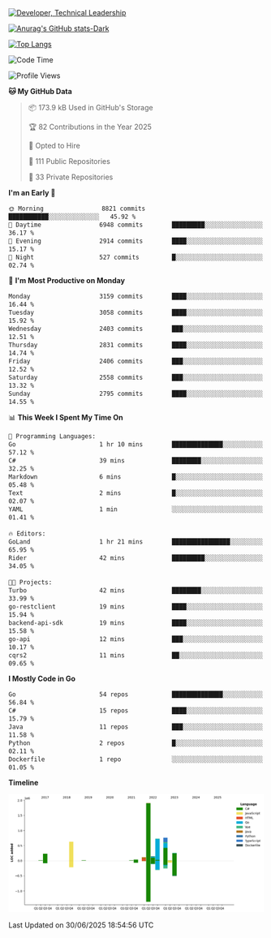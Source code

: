 <div>
  <a href="https://www.linkedin.com/in/arielpineiro/" target="_blank" rel="nofollow noopener noreferrer">
    <img src="https://img.shields.io/badge/-LinkedIn-%230077B5?style=for-the-badge&logo=linkedin&logoColor=white" alt="Developer, Technical Leadership" title="Ariel Piñeiro">
  </a>
</div>

[![Anurag's GitHub stats-Dark](https://github-readme-stats.vercel.app/api?username=arielsrv&show_icons=true&theme=dark#gh-dark-mode-only)](https://github.com/anuraghazra/github-readme-stats#gh-dark-mode-only)

[![Top Langs](https://github-readme-stats.vercel.app/api/top-langs/?username=arielsrv&layout=compact&langs_count=10&theme=dark#gh-dark-mode-only)](https://github.com/anuraghazra/github-readme-stats&theme=dark#gh-dark-mode-only)

<!--START_SECTION:waka-->
![Code Time](http://img.shields.io/badge/Code%20Time-1%2C341%20hrs%2041%20mins-blue)

![Profile Views](http://img.shields.io/badge/Profile%20Views-1-blue)

**🐱 My GitHub Data** 

> 📦 173.9 kB Used in GitHub's Storage 
 > 
> 🏆 82 Contributions in the Year 2025
 > 
> 💼 Opted to Hire
 > 
> 📜 111 Public Repositories 
 > 
> 🔑 33 Private Repositories 
 > 
**I'm an Early 🐤** 

```text
🌞 Morning                8821 commits        ███████████░░░░░░░░░░░░░░   45.92 % 
🌆 Daytime                6948 commits        █████████░░░░░░░░░░░░░░░░   36.17 % 
🌃 Evening                2914 commits        ████░░░░░░░░░░░░░░░░░░░░░   15.17 % 
🌙 Night                  527 commits         █░░░░░░░░░░░░░░░░░░░░░░░░   02.74 % 
```
📅 **I'm Most Productive on Monday** 

```text
Monday                   3159 commits        ████░░░░░░░░░░░░░░░░░░░░░   16.44 % 
Tuesday                  3058 commits        ████░░░░░░░░░░░░░░░░░░░░░   15.92 % 
Wednesday                2403 commits        ███░░░░░░░░░░░░░░░░░░░░░░   12.51 % 
Thursday                 2831 commits        ████░░░░░░░░░░░░░░░░░░░░░   14.74 % 
Friday                   2406 commits        ███░░░░░░░░░░░░░░░░░░░░░░   12.52 % 
Saturday                 2558 commits        ███░░░░░░░░░░░░░░░░░░░░░░   13.32 % 
Sunday                   2795 commits        ████░░░░░░░░░░░░░░░░░░░░░   14.55 % 
```


📊 **This Week I Spent My Time On** 

```text
💬 Programming Languages: 
Go                       1 hr 10 mins        ██████████████░░░░░░░░░░░   57.12 % 
C#                       39 mins             ████████░░░░░░░░░░░░░░░░░   32.25 % 
Markdown                 6 mins              █░░░░░░░░░░░░░░░░░░░░░░░░   05.48 % 
Text                     2 mins              █░░░░░░░░░░░░░░░░░░░░░░░░   02.07 % 
YAML                     1 min               ░░░░░░░░░░░░░░░░░░░░░░░░░   01.41 % 

🔥 Editors: 
GoLand                   1 hr 21 mins        ████████████████░░░░░░░░░   65.95 % 
Rider                    42 mins             █████████░░░░░░░░░░░░░░░░   34.05 % 

🐱‍💻 Projects: 
Turbo                    42 mins             ████████░░░░░░░░░░░░░░░░░   33.99 % 
go-restclient            19 mins             ████░░░░░░░░░░░░░░░░░░░░░   15.94 % 
backend-api-sdk          19 mins             ████░░░░░░░░░░░░░░░░░░░░░   15.58 % 
go-api                   12 mins             ███░░░░░░░░░░░░░░░░░░░░░░   10.17 % 
cqrs2                    11 mins             ██░░░░░░░░░░░░░░░░░░░░░░░   09.65 % 
```

**I Mostly Code in Go** 

```text
Go                       54 repos            ██████████████░░░░░░░░░░░   56.84 % 
C#                       15 repos            ████░░░░░░░░░░░░░░░░░░░░░   15.79 % 
Java                     11 repos            ███░░░░░░░░░░░░░░░░░░░░░░   11.58 % 
Python                   2 repos             █░░░░░░░░░░░░░░░░░░░░░░░░   02.11 % 
Dockerfile               1 repo              ░░░░░░░░░░░░░░░░░░░░░░░░░   01.05 % 
```



**Timeline**

![Lines of Code chart](https://raw.githubusercontent.com/arielsrv/arielsrv/main/assets/bar_graph.png)


 Last Updated on 30/06/2025 18:54:56 UTC
<!--END_SECTION:waka-->
